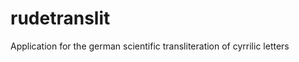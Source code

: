 rudetranslit
============

Application for the german scientific transliteration of cyrrilic letters